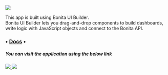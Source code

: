 
![](https://fr.bonitasoft.com/themes/bonitasoft2022/images/logo_bonitasoft.png)

This app is built using Bonita UI Builder.\
Bonita UI Builder lets you drag-and-drop components to build dashboards, write logic with JavaScript objects and connect to the Bonita API.

### • [Docs](https://documentation.bonitasoft.com/bonita/2024.3/applications/ui-builder/bonita-ui-builder) •

##### You can visit the application using the below link

###### [![](https://assets.appsmith.com/git-sync/Buttons.svg) ](http://localhost/applications/67cfe886b074c66dcd8fb9bd/pages/67cfe886b074c66dcd8fb9c1) [![](https://assets.appsmith.com/git-sync/Buttons2.svg)](http://localhost/applications/67cfe886b074c66dcd8fb9bd/pages/67cfe886b074c66dcd8fb9c1/edit)
